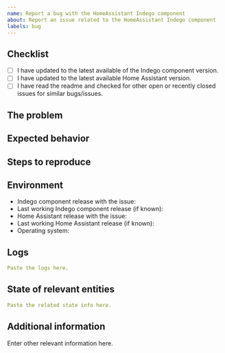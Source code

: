 ```yaml
---
name: Report a bug with the HomeAssistant Indego component
about: Report an issue related to the HomeAssistant Indego component
labels: bug
---
```


<!-- READ THIS FIRST:
- Make sure you are running the latest release of the Indego component
- Make sure you are running the latest version of Home Assistant before reporting an issue: https://github.com/home-assistant/home-assistant/releases
- Provide as many details as possible. **Paste logs**, configuration samples and code into the backticks.
-->

## Checklist

- [ ] I have updated to the latest available of the Indego component version.
- [ ] I have updated to the latest available Home Assistant version.
- [ ] I have read the readme and checked for other open or recently closed issues for similar bugs/issues.

## The problem

<!--
  Describe the issue you are experiencing here to communicate to the
  maintainers. Tell us about the current behavior.
  If possible provide a screenshot with a description.
-->

## Expected behavior

<!--
  Describe what you expected to happen or it should look/behave.
  If possible provide a screenshot with a description.
-->

## Steps to reproduce

<!--
  Provide steps for us, that helps reproducing your issue.
  For example:
    1. Step 1
    2. Step 2
    3. Etc.    
-->

## Environment

<!--
  Provide details about the versions you are using, which helps us reproducing
  and finding the issue quicker. Version information is found in the
  Home Assistant frontend:
  - Indego component version: Settings > Devices & services > Bosch Indego Mower (or using the direct URL https://your-instance:8123/config/integrations/integration/indego).
  - HomeAssistant version: Settings -> About.
-->

- Indego component release with the issue:
- Last working Indego component release (if known):
- Home Assistant release with the issue:
- Last working Home Assistant release (if known):
- Operating system:


## Logs

<!--
  If your issue is about gettings errors, API connection failures etc. include the relevant HomeAssitant logs (in text, no screenshot).
  Logs are required to investigate this type of issues.

  Make sure you add logs in debug mode when there is no clear error message or root cause. You can enable debug logs by adding this to your HomeAssistant configuration:

  logger:
    logs:
      custom_components.indego: debug
      pyIndego: debug
-->

```yaml
Paste the logs here.
```

## State of relevant entities

<!--
  If your issue is about how an entity is shown in the UI, please add the state
  and attributes for all situations with a screenshot of the UI.
  You can find this information at `/developer-tools/state`
-->

```yaml
Paste the related state info here.
```

## Additional information

Enter other relevant information here.

